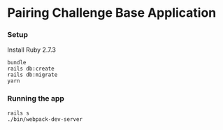# Pairing Challenge Base Application

### Setup

Install Ruby 2.7.3

```
bundle
rails db:create
rails db:migrate
yarn
```

### Running the app

```
rails s
./bin/webpack-dev-server
```
